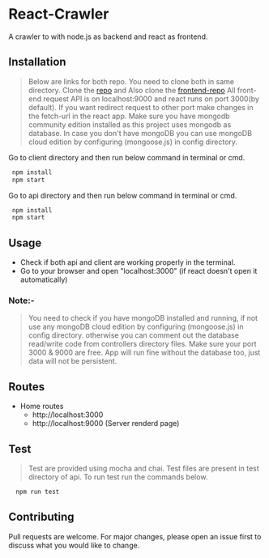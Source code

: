 # React-Crawler

A crawler to with node.js as backend and react as frontend.

## Installation

> Below are links for both repo. You need to clone both in same directory.
> Clone the [repo](https://github.com/rockingatgithub/reactcrawler) and
> Also clone the [frontend-repo](https://github.com/rockingatgithub/reactcrawler-client)
> All front-end request API is on localhost:9000 and react runs on port 3000(by default).
> If you want redirect request to other port make changes in the fetch-url in the react app.
> Make sure you have mongodb community edition installed as this project uses mongodb as database.
> In case you don't have mongoDB you can use mongoDB cloud edition by configuring (mongoose.js) in config directory.

Go to client directory and then run below command in terminal or cmd.

```bash
 npm install
 npm start
```

Go to api directory and then run below command in terminal or cmd.

```bash
 npm install
 npm start
```

## Usage

- Check if both api and client are working properly in the terminal.
- Go to your browser and open "localhost:3000" (if react doesn't open it automatically)

### Note:-

> You need to check if you have mongoDB installed and running, if not use any mongoDB cloud edition by configuring (mongoose.js) in config directory. otherwise you can comment out the database read/write code from controllers directory files.
> Make sure your port 3000 & 9000 are free.
> App will run fine without the database too, just data will not be persistent.

## Routes

- Home routes
  - http://localhost:3000
  - http://localhost:9000 (Server renderd page)

## Test

> Test are provided using mocha and chai.
> Test files are present in test directory of api.
> To run test run the commands below.

```bash
  npm run test
```

## Contributing

Pull requests are welcome. For major changes, please open an issue first to discuss what you would like to change.
